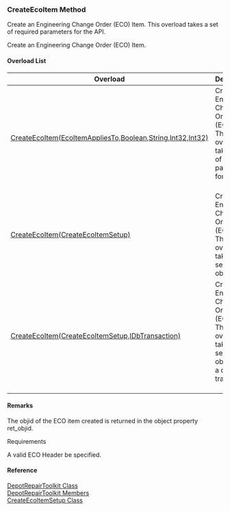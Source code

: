 ﻿### CreateEcoItem Method

Create an Engineering Change Order (ECO) Item. This overload takes a set of required parameters for the API.

Create an Engineering Change Order (ECO) Item.

#### Overload List

| Overload | Description |
| --- | --- |
| [CreateEcoItem(EcoItemAppliesTo,Boolean,String,Int32,Int32)](FChoice.Toolkits.Clarify~FChoice.Toolkits.Clarify.DepotRepair.DepotRepairToolkit~CreateEcoItem(EcoItemAppliesTo,Boolean,String,Int32,Int32).md) | Create an Engineering Change Order (ECO) Item. This overload takes a set of required parameters for the API.   |
| [CreateEcoItem(CreateEcoItemSetup)](FChoice.Toolkits.Clarify~FChoice.Toolkits.Clarify.DepotRepair.DepotRepairToolkit~CreateEcoItem(CreateEcoItemSetup).md) | Create an Engineering Change Order (ECO) Item. This overload takes a setup object.   |
| [CreateEcoItem(CreateEcoItemSetup,IDbTransaction)](FChoice.Toolkits.Clarify~FChoice.Toolkits.Clarify.DepotRepair.DepotRepairToolkit~CreateEcoItem(CreateEcoItemSetup,IDbTransaction).md) | Create an Engineering Change Order (ECO) Item. This overload takes a setup object and a database transaction.   |

#### Remarks

The objid of the ECO item created is returned in the object property ret_objid.

Requirements

A valid ECO Header be specified.



#### Reference

[DepotRepairToolkit Class](FChoice.Toolkits.Clarify~FChoice.Toolkits.Clarify.DepotRepair.DepotRepairToolkit.md)  
[DepotRepairToolkit Members](FChoice.Toolkits.Clarify~FChoice.Toolkits.Clarify.DepotRepair.DepotRepairToolkit_members.md)  
[CreateEcoItemSetup Class](FChoice.Toolkits.Clarify~FChoice.Toolkits.Clarify.DepotRepair.CreateEcoItemSetup.md)